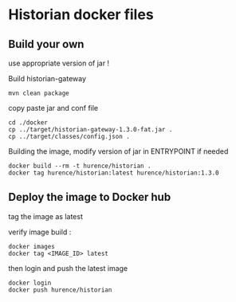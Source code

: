 Historian docker files
======================

Build your own
--------------

use appropriate version of jar !

Build historian-gateway

```shell script
mvn clean package
```

copy paste jar and conf file

```shell script
cd ./docker
cp ../target/historian-gateway-1.3.0-fat.jar .
cp ../target/classes/config.json .
```  
  
Building the image, modify version of jar in ENTRYPOINT if needed

```shell script
docker build --rm -t hurence/historian .
docker tag hurence/historian:latest hurence/historian:1.3.0
```

Deploy the image to Docker hub
------------------------------

tag the image as latest

verify image build :

```shell script
docker images
docker tag <IMAGE_ID> latest
```

then login and push the latest image

```shell script
docker login
docker push hurence/historian
````


